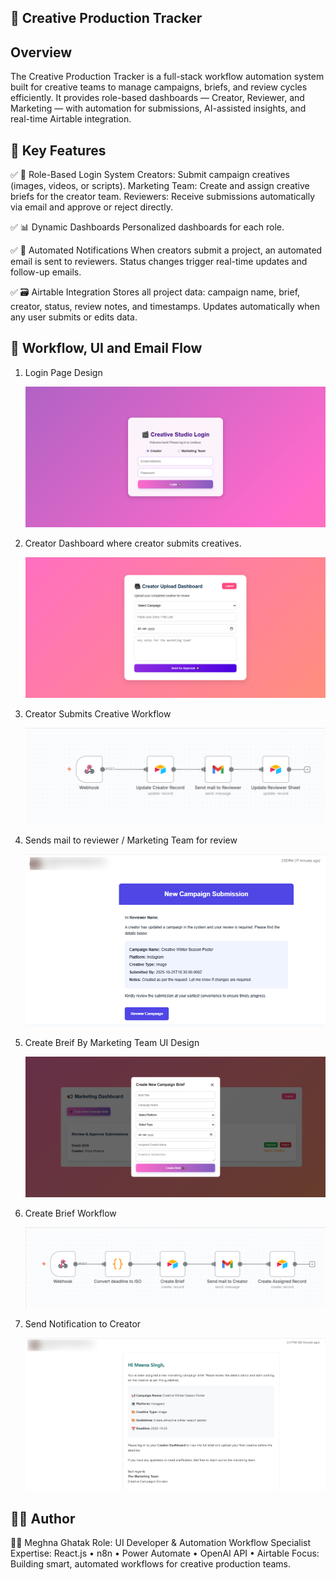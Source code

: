 ## 🎨 Creative Production Tracker

## Overview

The Creative Production Tracker is a full-stack workflow automation system built for creative teams to manage campaigns, briefs, and review cycles efficiently.
It provides role-based dashboards — Creator, Reviewer, and Marketing — with automation for submissions, AI-assisted insights, and real-time Airtable integration.

## 🚀 Key Features

✅ 🔐 Role-Based Login System
    Creators: Submit campaign creatives (images, videos, or scripts).
    Marketing Team: Create and assign creative briefs for the creator team.
    Reviewers: Receive submissions automatically via email and approve or reject directly.

✅ 📊 Dynamic Dashboards
    Personalized dashboards for each role.

✅ 📧 Automated Notifications
    When creators submit a project, an automated email is sent to reviewers.
    Status changes trigger real-time updates and follow-up emails.

✅ 🗃️ Airtable Integration
    Stores all project data: campaign name, brief, creator, status, review notes, and timestamps.
    Updates automatically when any user submits or edits data.

## 🧠 Workflow, UI and Email Flow

1. Login Page Design 
   
   ![alt text](UI-Look/Login-Page.png)

2. Creator Dashboard where creator submits creatives.

   ![alt text](UI-Look/Creator-Dashboard.png)

3. Creator Submits Creative Workflow 
   
   ![alt text](creative-production-tracker/n8n-workflow/Creator-Submits-Creatives/Submit-Creative-n8n.png)

4. Sends mail to reviewer / Marketing Team for review
   
   ![alt text](creative-production-tracker/n8n-workflow/Creator-Submits-Creatives/Action-Needed-Review-the-Latest-Campaign-Update-Gmail.png)

5. Create Breif By Marketing Team UI Design
   
   ![alt text](UI-Look/Create-Brief-By-Marketing-Team.png)

6. Create Brief Workflow 
   
   ![alt text](creative-production-tracker/n8n-workflow/Create-Brief-By-Marketing-Team/CreateBrief-n8n.png)

7. Send Notification to Creator
   
   ![alt text](creative-production-tracker/n8n-workflow/Create-Brief-By-Marketing-Team/New-Campaign-Assigned.png)

## 🧑‍💻 Author

👩‍💻 Meghna Ghatak 
Role: UI Developer & Automation Workflow Specialist
Expertise: React.js • n8n • Power Automate • OpenAI API • Airtable
Focus: Building smart, automated workflows for creative production teams.